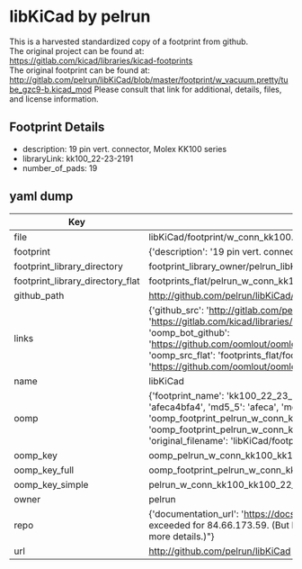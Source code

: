 # libKiCad by pelrun  
This is a harvested standardized copy of a footprint from github.  
The original project can be found at:  
https://gitlab.com/kicad/libraries/kicad-footprints  
The original footprint can be found at:
http://gitlab.com/pelrun/libKiCad/blob/master/footprint/w_vacuum.pretty/tube_gzc9-b.kicad_mod
Please consult that link for additional, details, files, and license information.  
## Footprint Details
* description: 19 pin vert. connector, Molex KK100 series  
* libraryLink: kk100_22-23-2191  
* number_of_pads: 19  
## yaml dump  
| Key | Value |  
| --- | --- |  
| file | libKiCad/footprint/w_conn_kk100.pretty/kk100_22-23-2191.kicad_mod |  
| footprint | {'description': '19 pin vert. connector, Molex KK100 series', 'libraryLink': 'kk100_22-23-2191', 'number_of_pads': 19} |  
| footprint_library_directory | footprint_library_owner/pelrun_libKiCad |  
| footprint_library_directory_flat | footprints_flat/pelrun_w_conn_kk100_kk100_22_23_2191/working |  
| github_path | http://github.com/pelrun/libKiCad/blob/master/footprint/w_conn_kk100.pretty/kk100_22-23-2191.kicad_mod |  
| links | {'github_src': 'http://gitlab.com/pelrun/libKiCad/blob/master/footprint/w_vacuum.pretty/tube_gzc9-b.kicad_mod', 'github_src_repo': 'https://gitlab.com/kicad/libraries/kicad-footprints', 'oomp_bot': 'footprints/pelrun_w_conn_kk100_kk100_22_23_2191/working', 'oomp_bot_github': 'https://github.com/oomlout/oomlout_oomp_footprint_bot/tree/main/footprints/pelrun_w_conn_kk100_kk100_22_23_2191/working', 'oomp_src_flat': 'footprints_flat/footprints_flat/pelrun_w_conn_kk100_kk100_22_23_2191/working', 'oomp_src_flat_github': 'https://github.com/oomlout/oomlout_oomp_footprint_src/tree/main/footprints_flat/pelrun_w_conn_kk100_kk100_22_23_2191/working'} |  
| name | libKiCad |  
| oomp | {'footprint_name': 'kk100_22_23_2191', 'library_name': 'w_conn_kk100', 'md5': 'afeca4bfa4469f78d4f94c9eb8a5fcde', 'md5_10': 'afeca4bfa4', 'md5_5': 'afeca', 'md5_6': 'afeca4', 'oomp_key': 'oomp_pelrun_w_conn_kk100_kk100_22_23_2191', 'oomp_key_extra': 'oomp_footprint_pelrun_w_conn_kk100_kk100_22_23_2191', 'oomp_key_full': 'oomp_footprint_pelrun_w_conn_kk100_kk100_22_23_2191_afeca4', 'oomp_key_simple': 'pelrun_w_conn_kk100_kk100_22_23_2191', 'original_filename': 'libKiCad/footprint/w_conn_kk100.pretty/kk100_22-23-2191.kicad_mod', 'owner_name': 'pelrun'} |  
| oomp_key | oomp_pelrun_w_conn_kk100_kk100_22_23_2191 |  
| oomp_key_full | oomp_footprint_pelrun_w_conn_kk100_kk100_22_23_2191 |  
| oomp_key_simple | pelrun_w_conn_kk100_kk100_22_23_2191 |  
| owner | pelrun |  
| repo | {'documentation_url': 'https://docs.github.com/rest/overview/resources-in-the-rest-api#rate-limiting', 'message': "API rate limit exceeded for 84.66.173.59. (But here's the good news: Authenticated requests get a higher rate limit. Check out the documentation for more details.)"} |  
| url | http://github.com/pelrun/libKiCad |  

